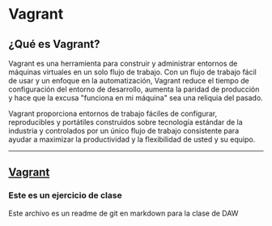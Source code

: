 # Vagrant
## ¿Qué es Vagrant?
Vagrant es una herramienta para construir y administrar entornos de máquinas virtuales en un solo flujo de trabajo. Con un flujo de trabajo fácil de usar y un enfoque en la automatización, Vagrant reduce el tiempo de configuración del entorno de desarrollo, aumenta la paridad de producción y hace que la excusa "funciona en mi máquina" sea una reliquia del pasado.

Vagrant proporciona entornos de trabajo fáciles de configurar, reproducibles y portátiles construidos sobre tecnología estándar de la industria y controlados por un único flujo de trabajo consistente para ayudar a maximizar la productividad y la flexibilidad de usted y su equipo.

---
[Vagrant](https://www.vagrantup.com/)
---
### Este es un ejercicio de clase
Este archivo es un readme de git en markdown para la clase de DAW